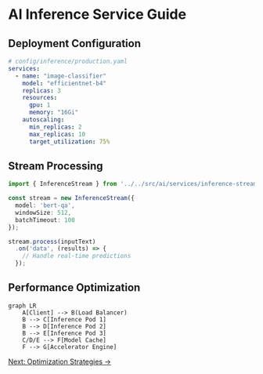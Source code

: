 # AI Inference Service Guide

## Deployment Configuration
```yaml
# config/inference/production.yaml
services:
  - name: "image-classifier"
    model: "efficientnet-b4"
    replicas: 3
    resources:
      gpu: 1
      memory: "16Gi"
    autoscaling:
      min_replicas: 2
      max_replicas: 10
      target_utilization: 75%
```

## Stream Processing
```typescript
import { InferenceStream } from '../../src/ai/services/inference-stream';

const stream = new InferenceStream({
  model: 'bert-qa',
  windowSize: 512,
  batchTimeout: 100
});

stream.process(inputText)
  .on('data', (results) => {
    // Handle real-time predictions
  });
```

## Performance Optimization
```mermaid
graph LR
    A[Client] --> B(Load Balancer)
    B --> C[Inference Pod 1]
    B --> D[Inference Pod 2]
    B --> E[Inference Pod 3]
    C/D/E --> F[Model Cache]
    F --> G[Accelerator Engine]
```

[Next: Optimization Strategies →](../optimization-guide.md)